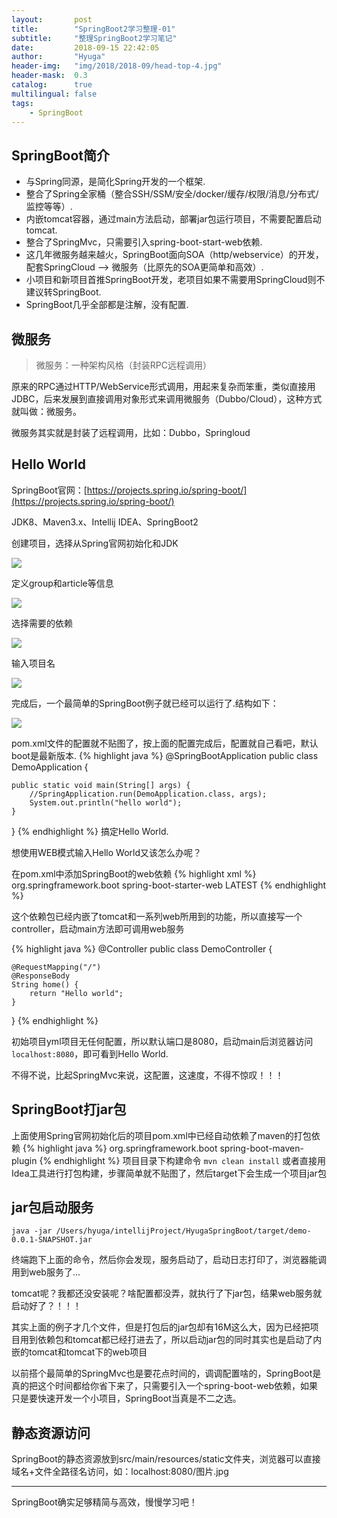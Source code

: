 ```yaml
---
layout:       post
title:        "SpringBoot2学习整理-01"
subtitle:     "整理SpringBoot2学习笔记"
date:         2018-09-15 22:42:05
author:       "Hyuga"
header-img:   "img/2018/2018-09/head-top-4.jpg"
header-mask:  0.3
catalog:      true
multilingual: false
tags:
    - SpringBoot
---
```


## SpringBoot简介
- 与Spring同源，是简化Spring开发的一个框架.
- 整合了Spring全家桶（整合SSH/SSM/安全/docker/缓存/权限/消息/分布式/监控等等）.
- 内嵌tomcat容器，通过main方法启动，部署jar包运行项目，不需要配置启动tomcat.
- 整合了SpringMvc，只需要引入spring-boot-start-web依赖.
- 这几年微服务越来越火，SpringBoot面向SOA（http/webservice）的开发，配套SpringCloud --> 微服务（比原先的SOA更简单和高效）.
- 小项目和新项目首推SpringBoot开发，老项目如果不需要用SpringCloud则不建议转SpringBoot.
- SpringBoot几乎全部都是注解，没有配置.

## 微服务
> 微服务：一种架构风格（封装RPC远程调用）

原来的RPC通过HTTP/WebService形式调用，用起来复杂而笨重，类似直接用JDBC，后来发展到直接调用对象形式来调用微服务（Dubbo/Cloud），这种方式就叫做：微服务。

微服务其实就是封装了远程调用，比如：Dubbo，Springloud

## Hello World
SpringBoot官网：[https://projects.spring.io/spring-boot/](https://projects.spring.io/spring-boot/)

JDK8、Maven3.x、Intellij IDEA、SpringBoot2

创建项目，选择从Spring官网初始化和JDK

![](/img/2018/2018-09/boot-1.png)

定义group和article等信息

![](/img/2018/2018-09/boot-2.png)

选择需要的依赖

![](/img/2018/2018-09/boot-3.png)

输入项目名

![](/img/2018/2018-09/boot-4.png)

完成后，一个最简单的SpringBoot例子就已经可以运行了.结构如下：

![](/img/2018/2018-09/boot-5.png)

pom.xml文件的配置就不贴图了，按上面的配置完成后，配置就自己看吧，默认boot是最新版本.
{% highlight java %}
@SpringBootApplication
public class DemoApplication {

    public static void main(String[] args) {
        //SpringApplication.run(DemoApplication.class, args);
        System.out.println("hello world");
    }
}
{% endhighlight %}
搞定Hello World.

想使用WEB模式输入Hello World又该怎么办呢？

在pom.xml中添加SpringBoot的web依赖
{% highlight xml %}
<dependency>
    <groupId>org.springframework.boot</groupId>
    <artifactId>spring-boot-starter-web</artifactId>
    <version>LATEST</version>
</dependency>
{% endhighlight %}

这个依赖包已经内嵌了tomcat和一系列web所用到的功能，所以直接写一个controller，启动main方法即可调用web服务

{% highlight java %}
@Controller
public class DemoController {

    @RequestMapping("/")
    @ResponseBody
    String home() {
        return "Hello world";
    }

}
{% endhighlight %}

初始项目yml项目无任何配置，所以默认端口是8080，启动main后浏览器访问`localhost:8080`，即可看到Hello World.

不得不说，比起SpringMvc来说，这配置，这速度，不得不惊叹！！！

## SpringBoot打jar包
上面使用Spring官网初始化后的项目pom.xml中已经自动依赖了maven的打包依赖
{% highlight java %}
<build>
    <plugins>
        <plugin>
            <groupId>org.springframework.boot</groupId>
            <artifactId>spring-boot-maven-plugin</artifactId>
        </plugin>
    </plugins>
</build>
{% endhighlight %}
项目目录下构建命令 `mvn clean install`
或者直接用Idea工具进行打包构建，步骤简单就不贴图了，然后target下会生成一个项目jar包

## jar包启动服务
`java -jar /Users/hyuga/intellijProject/HyugaSpringBoot/target/demo-0.0.1-SNAPSHOT.jar`

终端跑下上面的命令，然后你会发现，服务启动了，启动日志打印了，浏览器能调用到web服务了...

tomcat呢？我都还没安装呢？啥配置都没弄，就执行了下jar包，结果web服务就启动好了？！！！

其实上面的例子才几个文件，但是打包后的jar包却有16M这么大，因为已经把项目用到依赖包和tomcat都已经打进去了，所以启动jar包的同时其实也是启动了内嵌的tomcat和tomcat下的web项目

以前搭个最简单的SpringMvc也是要花点时间的，调调配置啥的，SpringBoot是真的把这个时间都给你省下来了，只需要引入一个spring-boot-web依赖，如果只是要快速开发一个小项目，SpringBoot当真是不二之选。

## 静态资源访问
SpringBoot的静态资源放到src/main/resources/static文件夹，浏览器可以直接域名+文件全路径名访问，如：localhost:8080/图片.jpg

---
SpringBoot确实足够精简与高效，慢慢学习吧！